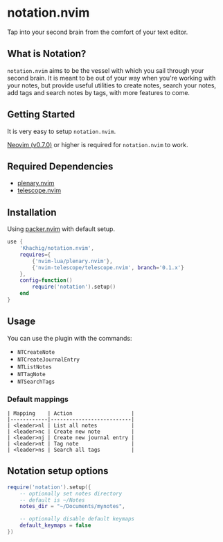 # notation.nvim

Tap into your second brain from the comfort of your text editor.

## What is Notation?

`notation.nvim` aims to be the vessel with which you sail through your second brain. It is meant to be out of your way when you're working with your notes, but provide useful utilities to create notes, search your notes, add tags and search notes by tags, with more features to come.

## Getting Started

It is very easy to setup `notation.nvim`.

[Neovim (v0.7.0)](https://github.com/neovim/neovim/releases/tag/v0.7.0) or higher is required for `notation.nvim` to work.

## Required Dependencies

- [plenary.nvim](https://github.com/nvim-lua/plenary.nvim)
- [telescope.nvim](https://github.com/nvim-telescope/telescope.nvim)

## Installation

Using [packer.nvim](https://github.com/wbthomason/packer.nvim) with default setup.

```lua
use {
    'Khachig/notation.nvim',
    requires={
        {'nvim-lua/plenary.nvim'},
        {'nvim-telescope/telescope.nvim', branch='0.1.x'}
    },
    config=function()
        require('notation').setup()
    end
}
```

## Usage

You can use the plugin with the commands:

- `NTCreateNote`
- `NTCreateJournalEntry`
- `NTListNotes`
- `NTTagNote`
- `NTSearchTags`

### Default mappings

```
| Mapping    | Action                   |
|------------|--------------------------|
| <leader>nl | List all notes           |
| <leader>nc | Create new note          |
| <leader>nj | Create new journal entry |
| <leader>nt | Tag note                 |
| <leader>ns | Search all tags          |
```

## Notation setup options

```lua
require('notation').setup({
    -- optionally set notes directory
    -- default is ~/Notes
    notes_dir = "~/Documents/mynotes",

    -- optionally disable default keymaps
    default_keymaps = false
})
```
